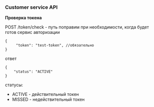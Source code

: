### Customer service API

**Проверка токена**

POST /token/check - путь поправим при необходимости, когда будет готов сервис авторизации
```json5
{
     "token": "test-token", //обязательно
}
```
ответ
```json5
{
    "status": "ACTIVE"
}
```
статусы:
- ACTIVE - действительный токен
- MISSED - недействительный токен
